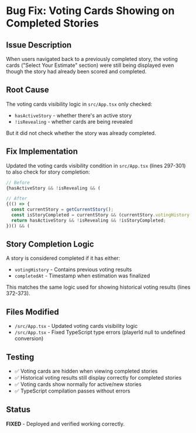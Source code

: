 # Bug Fix: Voting Cards Showing on Completed Stories

## Issue Description
When users navigated back to a previously completed story, the voting cards ("Select Your Estimate" section) were still being displayed even though the story had already been scored and completed.

## Root Cause
The voting cards visibility logic in `src/App.tsx` only checked:
- `hasActiveStory` - whether there's an active story
- `!isRevealing` - whether cards are being revealed

But it did not check whether the story was already completed.

## Fix Implementation
Updated the voting cards visibility condition in `src/App.tsx` (lines 297-301) to also check for story completion:

```typescript
// Before
{hasActiveStory && !isRevealing && (

// After  
{(() => {
  const currentStory = getCurrentStory();
  const isStoryCompleted = currentStory && (currentStory.votingHistory || currentStory.completedAt);
  return hasActiveStory && !isRevealing && !isStoryCompleted;
})() && (
```

## Story Completion Logic
A story is considered completed if it has either:
- `votingHistory` - Contains previous voting results
- `completedAt` - Timestamp when estimation was finalized

This matches the same logic used for showing historical voting results (lines 372-373).

## Files Modified
- `/src/App.tsx` - Updated voting cards visibility logic
- `/src/App.tsx` - Fixed TypeScript type errors (playerId null to undefined conversion)

## Testing
- ✅ Voting cards are hidden when viewing completed stories
- ✅ Historical voting results still display correctly for completed stories
- ✅ Voting cards show normally for active/new stories
- ✅ TypeScript compilation passes without errors

## Status
**FIXED** - Deployed and verified working correctly.